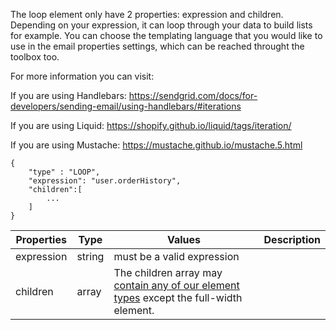 The loop element only have 2 properties: expression and children.
Depending on your expression, it can loop through your data to build lists for example.
You can choose the templating language that you would like to use in the email properties settings, which can be reached throught the toolbox too.

For more information you can visit:

If you are using Handlebars: https://sendgrid.com/docs/for-developers/sending-email/using-handlebars/#iterations

If you are using Liquid: https://shopify.github.io/liquid/tags/iteration/

If you are using Mustache: https://mustache.github.io/mustache.5.html

```
{
	"type" : "LOOP",
	"expression": "user.orderHistory",
	"children":[
		...
	]
}
```

Properties | Type | Values | Description
--- | --- | --- | ---
expression | string | must be a valid expression
children | array | The children array may [contain any of our element types](/elements) except the full-width element.

